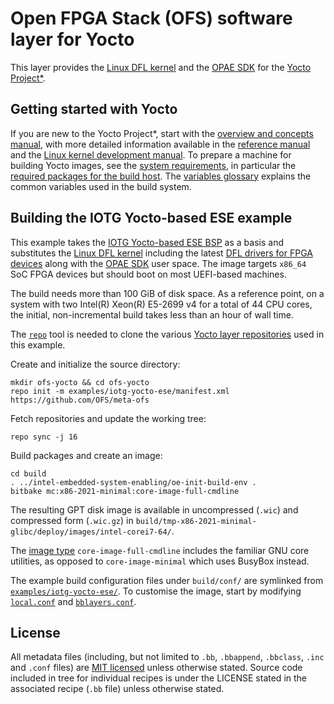 #  Open FPGA Stack (OFS) software layer for Yocto

This layer provides the [Linux DFL kernel](https://github.com/OFS/linux-dfl)
and the [OPAE SDK](https://github.com/OFS/opae-sdk) for the [Yocto
Project\*](https://www.yoctoproject.org/).

## Getting started with Yocto

If you are new to the Yocto Project\*, start with the [overview and concepts
manual](https://docs.yoctoproject.org/overview-manual/), with more detailed
information available in the [reference
manual](https://docs.yoctoproject.org/ref-manual/) and the [Linux kernel
development manual](https://docs.yoctoproject.org/kernel-dev/).
To prepare a machine for building Yocto images, see the [system
requirements](https://docs.yoctoproject.org/ref-manual/system-requirements.html),
in particular the [required packages for the build
host](https://docs.yoctoproject.org/ref-manual/system-requirements.html#required-packages-for-the-build-host).
The [variables
glossary](https://docs.yoctoproject.org/ref-manual/variables.html) explains the
common variables used in the build system.

## Building the IOTG Yocto-based ESE example

This example takes the [IOTG Yocto-based ESE
BSP](https://github.com/intel/iotg-yocto-ese-manifest) as a basis
and substitutes the [Linux DFL kernel](https://github.com/OFS/linux-dfl)
including the latest [DFL drivers for FPGA
devices](https://docs.kernel.org/fpga/dfl.html) along with the [OPAE
SDK](https://github.com/OFS/opae-sdk) user space.
The image targets `x86_64` SoC FPGA devices but should boot on most UEFI-based
machines.

The build needs more than 100 GiB of disk space. As a reference point, on a
system with two Intel(R) Xeon(R) E5-2699 v4 for a total of 44 CPU cores,
the initial, non-incremental build takes less than an hour of wall time.

The [`repo`](https://gerrit.googlesource.com/git-repo#install) tool is
needed to clone the various [Yocto layer
repositories](https://github.com/OFS/meta-ofs/blob/main/examples/iotg-yocto-ese/manifest.xml)
used in this example.

Create and initialize the source directory:

```
mkdir ofs-yocto && cd ofs-yocto
repo init -m examples/iotg-yocto-ese/manifest.xml https://github.com/OFS/meta-ofs
```

Fetch repositories and update the working tree:

```
repo sync -j 16
```

Build packages and create an image:

```
cd build
. ../intel-embedded-system-enabling/oe-init-build-env .
bitbake mc:x86-2021-minimal:core-image-full-cmdline
```

The resulting GPT disk image is available in uncompressed (`.wic`) and
compressed form (`.wic.gz`) in
`build/tmp-x86-2021-minimal-glibc/deploy/images/intel-corei7-64/`.

The [image type](https://docs.yoctoproject.org/ref-manual/images.html)
`core-image-full-cmdline` includes the familiar GNU core utilities,
as opposed to `core-image-minimal` which uses BusyBox instead.

The example build configuration files under `build/conf/` are symlinked from
[`examples/iotg-yocto-ese/`](https://github.com/OFS/meta-ofs/tree/main/examples/iotg-yocto-ese).
To customise the image, start by modifying
[`local.conf`](https://github.com/OFS/meta-ofs/tree/main/examples/iotg-yocto-ese/local.conf)
and
[`bblayers.conf`](https://github.com/OFS/meta-ofs/tree/main/examples/iotg-yocto-ese/bblayers.conf).

## License

All metadata files (including, but not limited to `.bb`, `.bbappend`,
`.bbclass`, `.inc` and `.conf` files) are [MIT
licensed](https://github.com/OFS/meta-ofs/blob/main/COPYING.MIT) unless
otherwise stated. Source code included in tree for individual recipes is under
the LICENSE stated in the associated recipe (`.bb` file) unless otherwise
stated.

